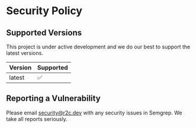 # Security Policy

## Supported Versions

This project is under active development and we do our best to support the latest versions.

| Version | Supported          |
| ------- | ------------------ |
| latest   | :white_check_mark: |

## Reporting a Vulnerability

Please email security@r2c.dev with any security issues in Semgrep. We take all reports seriously.
